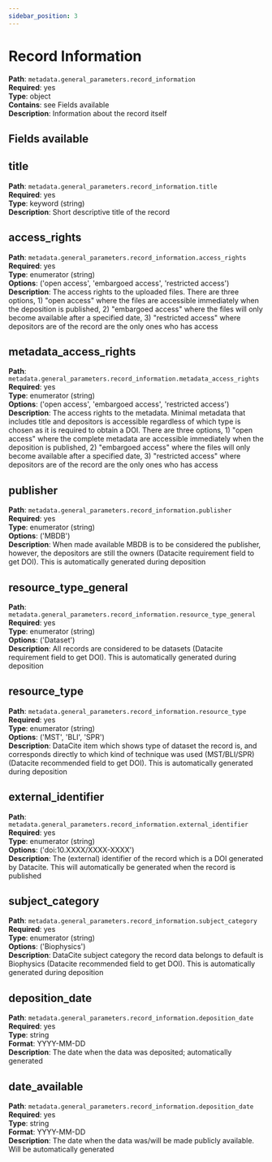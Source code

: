 ```yaml
---
sidebar_position: 3
---
```


# Record Information

**Path**: `metadata.general_parameters.record_information` <br/>
**Required**: yes <br/>
**Type**: object <br/>
**Contains**: see Fields available <br/>
**Description**: Information about the record itself 

## Fields available

## title 

**Path**: `metadata.general_parameters.record_information.title` <br/>
**Required**: yes <br/>
**Type**: keyword (string) <br/>
**Description**: Short descriptive title of the record


## access_rights 

**Path**: `metadata.general_parameters.record_information.access_rights` <br/>
**Required**: yes <br/>
**Type**: enumerator (string) <br/>
**Options**: ('open access', 'embargoed access', 'restricted access') <br/>
**Description**: The access rights to the uploaded files. There are three options, 1) "open access" where the files are accessible immediately when the deposition is published, 2)
"embargoed access" where the files will only become available after a specified
date, 3) "restricted access" where depositors are of the record are the only ones who has access

## metadata_access_rights 

**Path**: `metadata.general_parameters.record_information.metadata_access_rights` <br/>
**Required**: yes <br/>
**Type**: enumerator (string) <br/>
**Options**: ('open access', 'embargoed access', 'restricted access') <br/>
**Description**: The access rights to the metadata. Minimal metadata that includes title and depositors is accessible regardless of which type is chosen as it is required to
obtain a DOI. There are three options, 1) "open access" where the complete metadata
are accessible immediately when the deposition is published, 2) "embargoed access" where the files will only become available after a specified date, 3) "restricted access" where
depositors are of the record are the only ones who has access

## publisher 

**Path**: `metadata.general_parameters.record_information.publisher` <br/>
**Required**: yes <br/>
**Type**: enumerator (string) <br/>
**Options**: ('MBDB') <br/>
**Description**: When made available MBDB is to be considered the publisher, however, the
depositors are still the owners (Datacite requirement field to get DOI). This is automatically generated during deposition


## resource_type_general

**Path**: `metadata.general_parameters.record_information.resource_type_general` <br/>
**Required**: yes <br/>
**Type**: enumerator (string) <br/>
**Options**: ('Dataset') <br/>
**Description**: All records are considered to be datasets (Datacite requirement field to get DOI). This is automatically generated during deposition

## resource_type 

**Path**: `metadata.general_parameters.record_information.resource_type` <br/>
**Required**: yes <br/>
**Type**: enumerator (string) <br/>
**Options**: ('MST', 'BLI', 'SPR') <br/>
**Description**: DataCite item which shows type of dataset the record is, and corresponds directly to which kind of technique was used (MST/BLI/SPR) (Datacite recommended field to get DOI). This is automatically generated during deposition

## external_identifier 

**Path**: `metadata.general_parameters.record_information.external_identifier` <br/>
**Required**: yes <br/>
**Type**: enumerator (string) <br/>
**Options**: ('doi:10.XXXX/XXXX-XXXX') <br/>
**Description**: The (external) identifier of the record which is a DOI generated by Datacite. This will automatically be generated when the record is published 


## subject_category 

**Path**: `metadata.general_parameters.record_information.subject_category` <br/>
**Required**: yes <br/>
**Type**: enumerator (string) <br/>
**Options**: ('Biophysics') <br/>
**Description**: DataCite subject category the record data belongs to default is Biophysics (Datacite recommended field to get DOI). This is automatically generated during deposition 


## deposition_date

**Path**: `metadata.general_parameters.record_information.deposition_date` <br/>
**Required**: yes <br/>
**Type**: string <br/> 
**Format**: YYYY-MM-DD <br/>
**Description**: The date when the data was deposited; automatically generated 

## date_available

**Path**: `metadata.general_parameters.record_information.deposition_date` <br/>
**Required**: yes <br/>
**Type**: string  <br/>
**Format**: YYYY-MM-DD <br/>
**Description**: The date when the data was/will be made publicly available. Will be automatically generated 